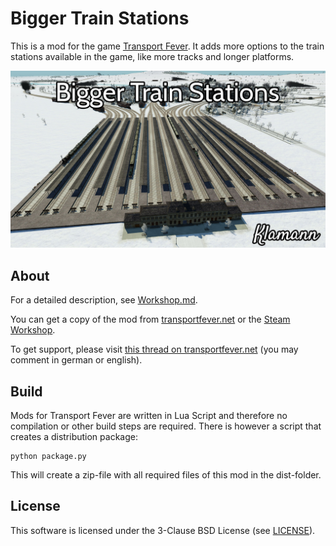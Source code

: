 # Bigger Train Stations

This is a mod for the game [Transport Fever](http://www.transportfever.com/). It adds more options to the train stations available in the game, like more tracks and longer platforms.

![](workshop_preview.jpg)

## About

For a detailed description, see [Workshop.md](./Workshop.md).

You can get a copy of the mod from [transportfever.net](https://www.transportfever.net/filebase/index.php/Entry/2683-Gr%C3%B6%C3%9Fere-Bahnh%C3%B6fe/) or the [Steam Workshop](http://steamcommunity.com/sharedfiles/filedetails/?id=853048846).

To get support, please visit [this thread on transportfever.net](https://www.transportfever.net/index.php/Thread/7379-Gr%C3%B6%C3%9Fere-Bahnh%C3%B6fe/) (you may comment in german or english).

## Build

Mods for Transport Fever are written in Lua Script and therefore no compilation or other build steps are required. There is however a script that creates a distribution package:

    python package.py

This will create a zip-file with all required files of this mod in the dist-folder.

## License

This software is licensed under the 3-Clause BSD License (see [LICENSE](./LICENSE)).
